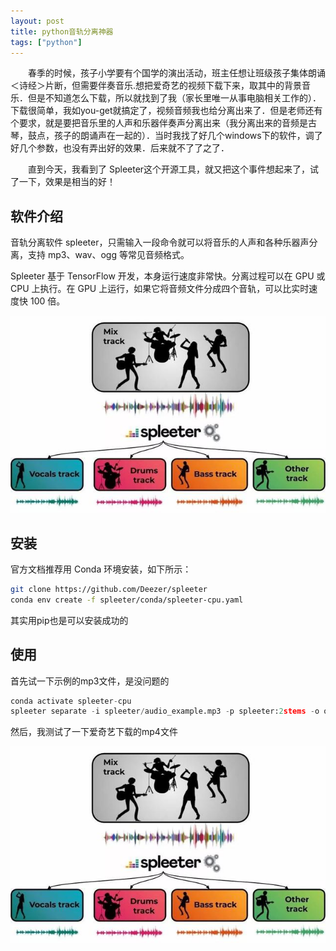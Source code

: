 ```yaml
---
layout: post
title: python音轨分离神器
tags: ["python"]
---
```



&emsp;&emsp;春季的时候，孩子小学要有个国学的演出活动，班主任想让班级孩子集体朗诵＜诗经＞片断，但需要伴奏音乐.想把爱奇艺的视频下载下来，取其中的背景音乐．但是不知道怎么下载，所以就找到了我（家长里唯一从事电脑相关工作的）．下载很简单，我如you-get就搞定了，视频音频我也给分离出来了．但是老师还有个要求，就是要把音乐里的人声和乐器伴奏声分离出来（我分离出来的音频是古琴，鼓点，孩子的朗诵声在一起的）．当时我找了好几个windows下的软件，调了好几个参数，也没有弄出好的效果．后来就不了了之了．

&emsp;&emsp;直到今天，我看到了 Spleeter这个开源工具，就又把这个事件想起来了，试了一下，效果是相当的好！

## 软件介绍

音轨分离软件 spleeter，只需输入一段命令就可以将音乐的人声和各种乐器声分离，支持 mp3、wav、ogg 等常见音频格式。

Spleeter 基于 TensorFlow 开发，本身运行速度非常快。分离过程可以在 GPU 或 CPU 上执行。在 GPU 上运行，如果它将音频文件分成四个音轨，可以比实时速度快 100 倍。 

<img src="/static/img/2019/spleeter01.jpg" width = "800px" title="示意图"/>

## 安装

官方文档推荐用 Conda 环境安装，如下所示：
~~~sh
git clone https://github.com/Deezer/spleeter
conda env create -f spleeter/conda/spleeter-cpu.yaml

~~~
其实用pip也是可以安装成功的

## 使用

首先试一下示例的mp3文件，是没问题的
~~~py
conda activate spleeter-cpu
spleeter separate -i spleeter/audio_example.mp3 -p spleeter:2stems -o output
~~~

然后，我测试了一下爱奇艺下载的mp4文件

<img src="/static/img/2019/spleeter01.jpg" width = "800px" title="程序运行截图"/>
